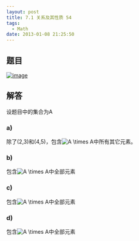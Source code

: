 ```yaml
---
layout: post
title: 7.1 关系及其性质 54
tags:
  - Math
date: 2013-01-08 21:25:50
---
```


## 题目

[![image](http://freewind.me/wp-content/uploads/2013/01/image_thumb164.png "image")](http://freewind.me/wp-content/uploads/2013/01/image162.png)

## 解答

设题目中的集合为A

### a)

除了(2,3)和(4,5)，包含![A \times A](http://chart.apis.google.com/chart?cht=tx&amp;chs=1x0&amp;chf=bg,s,FFFFFF00&amp;chco=000000&amp;chl=A%20%5Ctimes%20A)中所有其它元素。

### b)

包含![A \times A](http://chart.apis.google.com/chart?cht=tx&amp;chs=1x0&amp;chf=bg,s,FFFFFF00&amp;chco=000000&amp;chl=A%20%5Ctimes%20A)中全部元素

### c)

包含![A \times A](http://chart.apis.google.com/chart?cht=tx&amp;chs=1x0&amp;chf=bg,s,FFFFFF00&amp;chco=000000&amp;chl=A%20%5Ctimes%20A)中全部元素

### d)

包含![A \times A](http://chart.apis.google.com/chart?cht=tx&amp;chs=1x0&amp;chf=bg,s,FFFFFF00&amp;chco=000000&amp;chl=A%20%5Ctimes%20A)中全部元素